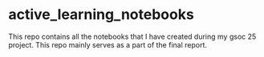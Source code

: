 # active_learning_notebooks
This repo contains all the notebooks that I have created during my gsoc 25 project. This repo mainly serves as a part of the final report.
